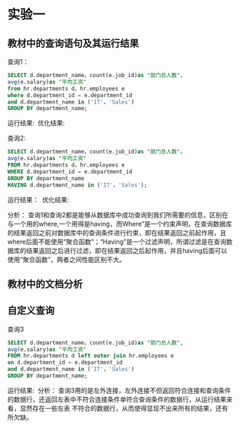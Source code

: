 # 实验一

## 教材中的查询语句及其运行结果

查询1：
```SQL
SELECT d.department_name，count(e.job_id)as "部门总人数"，
avg(e.salary)as "平均工资"
from hr.departments d，hr.employees e
where d.department_id = e.department_id
and d.department_name in ('IT'，'Sales')
GROUP BY department_name;
```
运行结果:
![]()
优化结果:
![]()

查询2:
```SQL
SELECT d.department_name，count(e.job_id)as "部门总人数"，
avg(e.salary)as "平均工资"
FROM hr.departments d，hr.employees e
WHERE d.department_id = e.department_id
GROUP BY department_name
HAVING d.department_name in ('IT'，'Sales');
```
运行结果：
![]()
优化结果:
![]()

分析：
查询1和查询2都是能够从数据库中成功查询到我们所需要的信息，区别在与一个用的where,一个用得是having，而Where”是一个约束声明，在查询数据库的结果返回之前对数据库中的查询条件进行约束，即在结果返回之前起作用，且where后面不能使用“聚合函数”；“Having”是一个过滤声明，所谓过滤是在查询数据库的结果返回之后进行过滤，即在结果返回之后起作用，并且having后面可以使用“聚合函数”，两者之间性能区别不大。

## 教材中的文档分析
## 自定义查询

查询3
```SQL
SELECT d.department_name，count(e.job_id)as "部门总人数",
avg(e.salary)as "平均工资"
FROM hr.departments d left outer join hr.employees e
on d.department_id = e.department_id
and d.department_name in ('IT'，'Sales')
GROUP BY department_name;
```
运行结果:
![]()
分析：
查询3用的是左外连接，左外连接不但返回符合连接和查询条件的数据行，还返回左表中不符合连接条件单符合查询条件的数据行，从运行结果来看，显然存在一些左表
不符合的数据行，从而使得显现不出来所有的结果，还有所欠缺。
